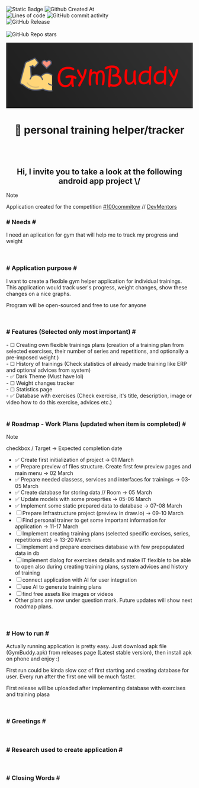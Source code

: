 ![Static Badge](https://img.shields.io/badge/Technology-Kotlin-8A2BE2?style=for-the-badge&logo=kotlin) ![Github Created At](https://img.shields.io/github/created-at/Lewan24/GymBuddy?style=for-the-badge)<br>
![Lines of code](https://tokei.rs/b1/github/Lewan24/GymBuddy?style=for-the-badge) ![GitHub commit activity](https://img.shields.io/github/commit-activity/w/Lewan24/GymBuddy?style=for-the-badge)<br>
![GitHub Release](https://img.shields.io/github/v/release/Lewan24/GymBuddy?style=for-the-badge)<br><br>
![GitHub Repo stars](https://img.shields.io/github/stars/Lewan24/GymBuddy) <br>

![App logo](https://github.com/Lewan24/GymBuddy/blob/main/Resources/GymBuddy-Logo.png)

<h1 align="center">&#x1F4F2; personal training helper/tracker</h1>

<br><br>
 
<h2 align="center">Hi, I invite you to take a look at the following android app project \/</h2>

> [!NOTE]
> <p align="left">Application created for the competition <a href="https://100commitow.pl">#100commitow</a> // <a href="https://devmentors.io/">DevMentors</a></p>

<h3 align="left"># Needs #</h3>
<p align="left">I need an aplication for gym that will help me to track my progress and weight</p>

<br>

<h3 align="left"># Application purpose #</h3>
<p align="left">I want to create a flexible gym helper application for individual trainings.<br>This application would track user's progress, weight changes, show these changes on a nice graphs.</p>
<p align="left">Program will be open-sourced and free to use for anyone</p><br>

<h3 align="left"># Features (Selected only most important) #</h3>
- &#x2610; Creating own flexible trainings plans (creation of a training plan from selected exercises, their number of series and repetitions, and optionally a pre-imposed weight )<br>
- &#x2610; History of trainings (Check statistics of already made training like ERP and optional advices from system)<br>
- &#x2705; Dark Theme (Must have lol)<br>
- &#x2610; Weight changes tracker<br>
- &#x2610; Statistics page<br>
- &#x2705; Database with exercises (Check exercise, it's title, description, image or video how to do this exercise, advices etc.)<br><br>

<h3 align="left"># Roadmap - Work Plans (updated when item is completed) #</h3>

> [!NOTE]
> <p>checkbox / Target → Expected completion date</p>
<!-- &#x2610; checkbox empty
     &#x2705; checkbox full green
-->
- &#x2705; Create first initialization of project → 01 March<br>
- &#x2705; Prepare preview of files structure. Create first few preview pages and main menu → 02 March<br>
- &#x2705; Prepare needed classess, services and interfaces for trainings → 03-05 March<br>
- &#x2705; Create database for storing data // Room → 05 March<br>
- &#x2705; Update models with some proeprties → 05-06 March<br>
- &#x2705; Implement some static prepared data to database → 07-08 March<br>
- &#x2610; Prepare Infrastructure project (preview in draw.io) → 09-10 March<br>
- &#x2610; Find personal trainer to get some important information for application → 11-17 March<br>
- &#x2610; Implement creating training plans (selected specific exrcises, series, repetitions etc) → 13-20 March<br>
- &#x2610; implement and prepare exercises database with few prepopulated data in db 
- &#x2610; implement dialog for exercises details and make IT flexible to be able to open also during creating training plans, system advices and history of training
- &#x2610; connect application with AI for user integration
- &#x2610; use AI to generate training plans
- &#x2610; find free assets like images or videos
- Other plans are now under question mark. Future updates will show next roadmap plans.
<br>

<h3 align="left"># How to run #</h3>
<p allign="left">Actually running application is pretty easy. Just download apk file (GymBuddy.apk) from releases page (Latest stable version), then install apk on phone and enjoy :)</p>
<p allign="left">First run could be kinda slow coz of first starting and creating database for user. Every run after the first one will be much faster.</p>
<p>First release will be uploaded after implementing database with exercises and training plasa</p>
<br>

<h3 align="left"># Greetings #</h3>
<br>

<h3 align="left"># Research used to create application #</h3>
<br>

<h3 align="left"># Closing Words #</h3>
